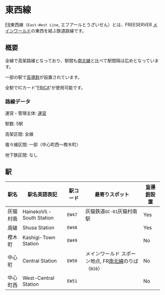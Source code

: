 # 東西線

[FR](/transports/train/fr/)東西線（`East-West Line`, エフアールとうざいせん）とは、FREESERVER [メインワールド](/world/main/)の東西を結ぶ鉄道路線です。

## 概要

全線で高架路線となっており、駅間も[南北線](./n)と比べて駅間隔は広めとなっています。

一部の駅で[盲導鈴](/transports/train/guide-bell)が設置されています。

全駅でICカード"[FRICA](/item/frica)"が使用可能です。

### 路線データ

運営・管理主体: [運営](/admins/)

駅数: 5駅

高架区間: 全線

複々線区間: 一部（中心町西～樫木町）

地下鉄区間: なし

## 駅

|駅名|駅名英語表記|駅コード|最寄りスポット|[盲導鈴](/transports/train/guide-bell)設置|
|---|---|---|---|---|
|灰猫村南|HainekoVil.-South Station|`EW47`| 灰猫鉄道`GC-01`灰猫村南駅 |Yes|
|周磋|Shusa Station|`EW48`||Yes|
|樫木町|Kashigi-Town Station|`EW49`||No|
|中心町|Central Station|`EW50`|メインワールド スポーン地点, FR[南北線](./n)のりば（`N10`）|No|
|中心町西|West-Central Station|`EW51`||No|
